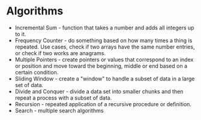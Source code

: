 # Algorithms

-   Incremental Sum - function that takes a number and adds all integers up to it.
-   Frequency Counter - do something based on how many times a thing is repeated. Use cases, check if two arrays have the same number entries, or check if two works are anagrams.
-   Multiple Pointers - create pointers or values that correspond to an index or position and move toward the beginning, middle or end based on a certain condition.
-   Sliding Window - create a "window" to handle a subset of data in a large set of data.
-   Divide and Conquer - divide a data set into smaller chunks and then repeat a process with a subset of data.
-   Recursion - repeated application of a recursive procedure or definition.
-   Search - multiple search algorithms
